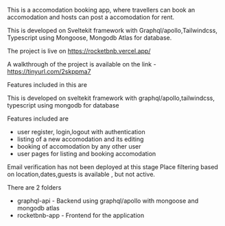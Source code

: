 This is a accomodation booking app, where travellers can book an accomodation and hosts can post a accomodation for rent.

This is developed on Sveltekit framework with Graphql/apollo,Tailwindcss, Typescript using Mongoose, Mongodb Atlas for database.

The project is live on https://rocketbnb.vercel.app/

A walkthrough of the project is available on the link -https://tinyurl.com/2skppma7

Features included in this are

This is developed on sveltekit framework with graphql/apollo,tailwindcss, typescript using mongodb for database

Features included are

- user register, login,logout with authentication
- listing of a new accomodation and its editing
- booking of accomodation by any other user
- user pages for listing and booking accomodation

Email verification has not been deployed at this stage
Place filtering based on location,dates,guests is available , but not active.

There are 2 folders

- graphql-api - Backend using graphql/apollo with mongoose and mongodb atlas
- rocketbnb-app - Frontend for the application
